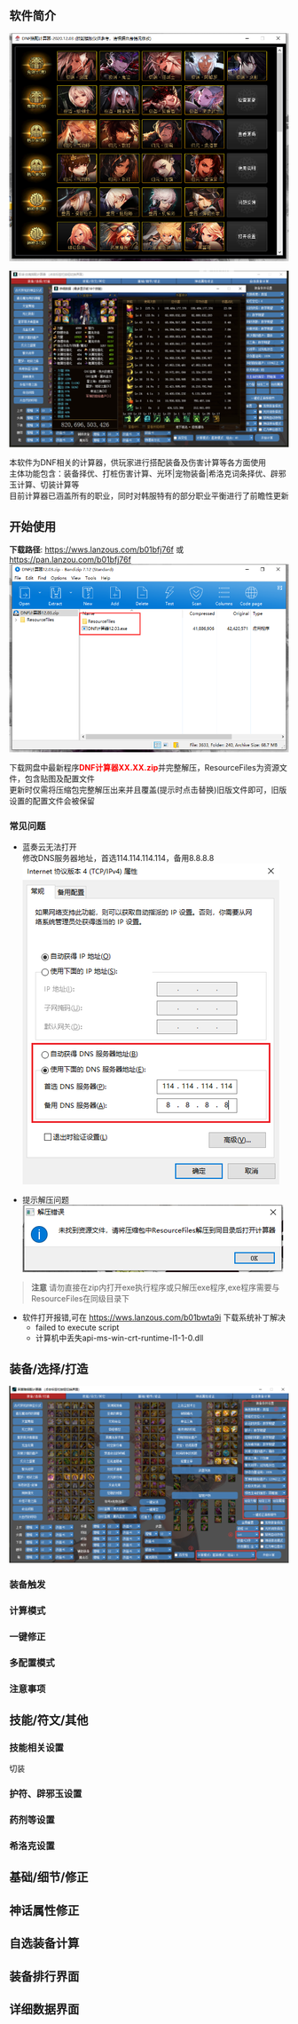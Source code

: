 ## 软件简介
![打开界面](img/使用-2.png '打开界面')

![详情界面](img/简介-1.png '详情界面')

本软件为DNF相关的计算器，供玩家进行搭配装备及伤害计算等各方面使用</br>
主体功能包含：装备择优、打桩伤害计算、光环|宠物装备|希洛克词条择优、辟邪玉计算、切装计算等</br>
目前计算器已涵盖所有的职业，同时对韩服特有的部分职业平衡进行了前瞻性更新</br>

## 开始使用

<strong>下载路径</strong>: https://wws.lanzous.com/b01bfj76f 或 https://pan.lanzou.com/b01bfj76f</br>
![压缩包](img/使用-1.png '压缩包')

下载网盘中最新程序<strong style="color:red">DNF计算器XX.XX.zip</strong>并完整解压，ResourceFiles为资源文件，包含贴图及配置文件</br>
更新时仅需将压缩包完整解压出来并且覆盖(提示时点击替换)旧版文件即可，旧版设置的配置文件会被保留</br>

### 常见问题

- 蓝奏云无法打开</br>
修改DNS服务器地址，首选114.114.114.114，备用8.8.8.8</br>
![修改DNS](img/使用-3.png '修改DNS')

- 提示解压问题</br>
![解压问题](img/使用-4.png '解压问题')

> **注意** 请勿直接在zip内打开exe执行程序或只解压exe程序,exe程序需要与ResourceFiles在同级目录下</br>

- 软件打开报错,可在 https://wws.lanzous.com/b01bwta9i 下载系统补丁解决<br>
    - failed to execute script
    - 计算机中丢失api-ms-win-crt-runtime-l1-1-0.dll
    
## 装备/选择/打造

![装备设置](img/装备-1.png '装备设置')

### 装备触发

### 计算模式

### 一键修正

### 多配置模式
### 注意事项

## 技能/符文/其他

### 技能相关设置
切装
### 护符、辟邪玉设置

### 药剂等设置
### 希洛克设置


## 基础/细节/修正

## 神话属性修正

## 自选装备计算

## 装备排行界面

## 详细数据界面
